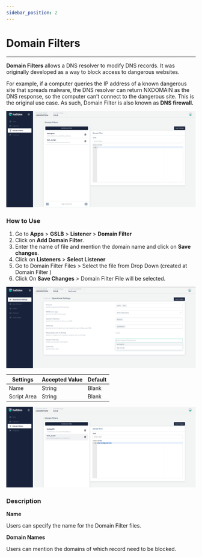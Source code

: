 ```yaml
---
sidebar_position: 2
---
```


# Domain Filters

---

**Domain Filters** allows a DNS resolver to modify DNS records. It was originally developed as a way to block access to dangerous websites.  

For example, if a computer queries the IP address of a known dangerous site that spreads malware, the DNS resolver can return NXDOMAIN as the DNS response, so the computer can’t connect to the dangerous site. This is the original use case. As such, Domain Filter is also known as **DNS firewall.**  

![domain filters](/img/gslb/v7/docs/domainfilters.png)

### How to Use

1. Go to **Apps** > **GSLB** > **Listener** > **Domain Filter** 
2. Click on **Add Domain Filter**.
3. Enter the name of file and mention the domain name and click on **Save changes**.
4. Click on **Listeners** > **Select Listener** 
5. Go to Domain Filter Files > Select the file from Drop Down (created at Domain Filter )
6. Click On **Save Changes** > Domain Filter File will be selected.

![domain filters](/img/gslb/v7/docs/domain.png)

|   Settings  | Accepted Value   | Default    |
| ----------- | ----------- | -------- |
| Name | String | Blank
| Script Area | String | Blank

![domain filters](/img/gslb/v7/docs/domain_filter.png)

### Description

**Name**

Users can specify the name for the Domain Filter files.

**Domain Names**

Users can mention the domains of which record need to be blocked.
